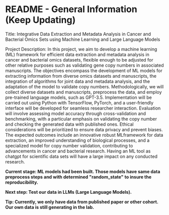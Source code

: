 # README - General Information (Keep Updating)

Title: Integrative Data Extraction and Metadata Analysis in Cancer and Bacterial Omics Sets using Machine Learning and Large Language Models

Project Description: In this project, we aim to develop a machine learning (ML) framework for efficient data extraction and metadata analysis in cancer and bacterial omics datasets, flexible enough to be adjusted for other relative purposes such as validating gene copy numbers in associated manuscripts. The objectives encompass the development of ML models for extracting information from diverse omics datasets and manuscripts, the integration of algorithms for joint data and metadata analysis, and the adaptation of the model to validate copy numbers. Methodologically, we will collect diverse datasets and manuscripts, preprocess the data, and employ pre-trained language models, such as GPT-3.5. Implementation will be carried out using Python with TensorFlow, PyTorch, and a user-friendly interface will be developed for seamless researcher interaction. Evaluation will involve assessing model accuracy through cross-validation and benchmarking, with a particular emphasis on validating the copy number and checking the generated data with published ones. Ethical considerations will be prioritized to ensure data privacy and prevent biases. The expected outcomes include an innovative robust MLframework for data extraction, an improved understanding of biological processes, and a specialized model for copy number validation, contributing to advancements in cancer and bacterial research. Having an ML tool as chatgpt for scientific data sets will have a large impact on any conducted research.

<b>Current stage:<b/> ML models had been built. Those models have same data preprocess steps and with determined "random_state" to insure the reproducibility.

<b>Next step:<b/> Test our data in LLMs (Large Language Models).

<b>Tip:<b/> Currently, we only have data from published paper or other cohort. Our own data is still generating in the lab.
